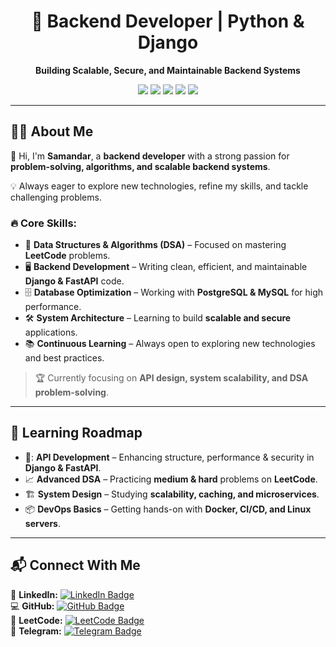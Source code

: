 <h1 align="center">🚀 Backend Developer | Python & Django</h1>

<p align="center">
  <strong>Building Scalable, Secure, and Maintainable Backend Systems</strong>  
</p>

<p align="center">
  <img src="https://img.shields.io/badge/Python-3.12-blue?style=for-the-badge&logo=python&logoColor=white">
  <img src="https://img.shields.io/badge/Django-5.1-green?style=for-the-badge&logo=django&logoColor=white">
  <img src="https://img.shields.io/badge/PostgreSQL-Database-blue?style=for-the-badge&logo=postgresql&logoColor=white">
  <img src="https://img.shields.io/badge/FastAPI-Framework-green?style=for-the-badge&logo=fastapi&logoColor=white">
  <img src="https://img.shields.io/badge/Linux-Terminal-black?style=for-the-badge&logo=linux&logoColor=white">
</p>

---

## 👨‍💻 About Me  

👋 Hi, I'm **Samandar**, a **backend developer** with a strong passion for **problem-solving, algorithms, and scalable backend systems**.  

💡 Always eager to explore new technologies, refine my skills, and tackle challenging problems.  

### 🔥  Core Skills:
- 📌  **Data Structures & Algorithms (DSA)** – Focused on mastering **LeetCode** problems.  
- 🖥 **Backend Development** – Writing clean, efficient, and maintainable **Django & FastAPI** code.  
- 🗄 **Database Optimization** – Working with **PostgreSQL & MySQL** for high performance.  
- 🛠 **System Architecture** – Learning to build **scalable and secure** applications.  
- 📚 **Continuous Learning** – Always open to exploring new technologies and best practices.  

> 🏆 Currently focusing on **API design, system scalability, and DSA problem-solving**.  

---
## 📌 Learning Roadmap  

- 🚀:  **API Development** – Enhancing structure, performance & security in **Django & FastAPI**.  
- 📈 **Advanced DSA** – Practicing **medium & hard** problems on **LeetCode**.  
- 🏗 **System Design** – Studying **scalability, caching, and microservices**.  
- 📦 **DevOps Basics** – Getting hands-on with **Docker, CI/CD, and Linux servers**.  

---
## 📬 Connect With Me  

🔗 **LinkedIn:** [![LinkedIn Badge](https://img.shields.io/badge/-Samandar_Hamrayev-blue?style=flat&logo=Linkedin&logoColor=white)](https://linkedin.com/in/samandar-hamrayev)  
💻 **GitHub:** [![GitHub Badge](https://img.shields.io/badge/-Samandar_Hamrayev-black?style=flat&logo=github&logoColor=white)](https://github.com/samandar-hamrayev)  
🧩 **LeetCode:** [![LeetCode Badge](https://img.shields.io/badge/-Samandar_Hamrayev-orange?style=flat&logo=LeetCode&logoColor=white)](https://leetcode.com/samandar-hamrayev)  
💬 **Telegram:** [![Telegram Badge](https://img.shields.io/badge/-@samandar_hamrayev-blue?style=flat&logo=telegram&logoColor=white)](https://t.me/samandar_hamrayev)  
